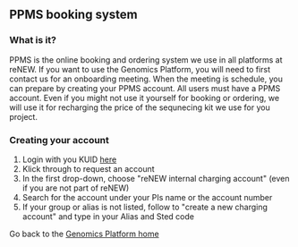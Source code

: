 ## PPMS booking system

### What is it?
PPMS is the online booking and ordering system we use in all platforms at reNEW. If you want to use the Genomics Platform, you will need to first contact us for an onboarding meeting. When the meeting is schedule, you can prepare by creating your PPMS account. All users must have a PPMS account. Even if you might not use it yourself for booking or ordering, we will use it for recharging the price of the sequnecing kit we use for you project.

### Creating your account

1. Login with you KUID [here](https://ppms.eu/ku/start/)
2. Klick through to request an account
3. In the first drop-down, choose "reNEW internal charging account" (even if you are not part of reNEW)
5. Search for the account under your PIs name or the account number
6. If your group or alias is not listed, follow to "create a new charging account" and type in your Alias and Sted code
 
Go back to the [Genomics Platform home](https://sundgenomics.github.io)
